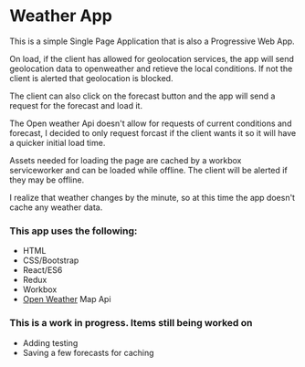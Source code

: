#  Weather App
This is a simple Single Page Application that is also a Progressive Web App. 

On load, if the client has allowed for geolocation services, the app will send geolocation data to openweather and retieve the local conditions. If not the client is alerted that geolocation is blocked. 

The client can also click on the forecast button and the app will send a request for the forecast and load it. 

The Open weather Api doesn't allow for requests of current conditions and forecast, I decided to only request forcast if the client wants it so it will have a quicker initial load time. 

Assets needed for loading the page are cached by a workbox serviceworker and can be loaded while offline. The client will be alerted if they may be offline.

I realize that weather changes by the minute, so at this time the app doesn't cache any weather data.

###  This app uses the following:
*  HTML
*  CSS/Bootstrap
*  React/ES6
*  Redux
*  Workbox
*  [Open Weather](https://openweathermap.org/api) Map Api

### This is a work in progress. Items still being worked on
*  Adding testing
*  Saving a few forecasts for caching

